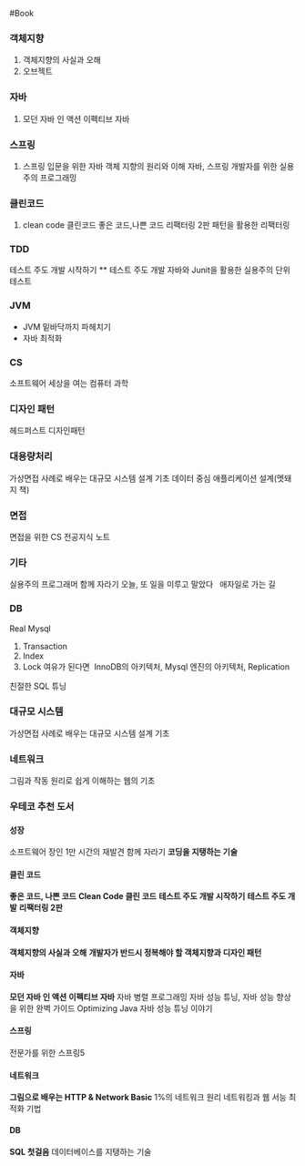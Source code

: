 #Book
### 객체지향
1. 객체지향의 사실과 오해
2. 오브젝트
### 자바
1. 모던 자바 인 액션
이펙티브 자바

### 스프링
1. 스프링 입문을 위한 자바 객체 지향의 원리와 이해
자바, 스프링 개발자를 위한 실용주의 프로그래밍

### 클린코드
1. clean code 클린코드
좋은 코드,나쁜 코드
리팩터링 2판
패턴을 활용한 리팩터링
### TDD
테스트 주도 개발 시작하기 **
테스트 주도 개발
자바와 Junit을 활용한 실용주의 단위 테스트

### JVM
- JVM 밑바닥까지 파헤치기
- 자바 최적화

### CS
소프트웨어 세상을 여는 컴퓨터 과학

### 디자인 패턴
헤드퍼스트 디자인패턴

### 대용량처리
가상면접 사례로 배우는 대규모 시스템 설계 기초
데이터 중심 애플리케이션 설계(멧돼지 책)
### 면접
면접을 위한 CS 전공지식 노트

### 기타
실용주의 프로그래머
함께 자라기
오늘, 또 일을 미루고 말았다
 
애자일로 가는 길
### DB
Real Mysql
1. Transaction
2. Index
3. Lock
여유가 된다면 
InnoDB의 아키텍처, Mysql 엔진의 아키텍처, Replication

친절한 SQL 튜닝

### 대규모 시스템
가상면접 사례로 배우는 대규모 시스템 설계 기초

### 네트워크
그림과 작동 원리로 쉽게 이해하는 웹의 기초

### 우테코 추천 도서
#### 성장
소프트웨어 장인
1만 시간의 재발견
함께 자라기
**코딩을 지탱하는 기술**

#### 클린 코드
**좋은 코드, 나쁜 코드**
**Clean Code 클린 코드**
**테스트 주도 개발 시작하기**
**테스트 주도 개발**
**리팩터링 2판**

#### 객체지향
**객체지향의 사실과 오해**
**개발자가 반드시 정복해야 할 객체지향과 디자인 패턴**

#### 자바
**모던 자바 인 액션**
**이펙티브 자바**
자바 병렬 프로그래밍
자바 성능 튜닝, 자바 성능 향상을 위한 완벽 가이드
Optimizing Java
자바 성능 튜닝 이야기
#### 스프링
전문가를 위한 스프링5

#### 네트워크
**그림으로 배우는 HTTP & Network Basic**
1%의 네트워크 원리
네트워킹과 웹 서능 최적화 기법

#### DB
**SQL 첫걸음**
데이터베이스를 지탱하는 기술